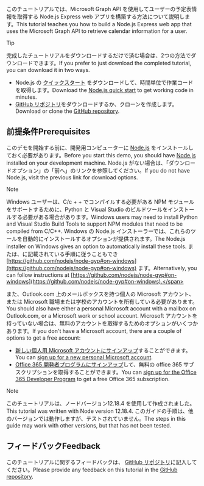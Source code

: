 <!-- markdownlint-disable MD002 MD041 -->

<span data-ttu-id="3facf-101">このチュートリアルでは、Microsoft Graph API を使用してユーザーの予定表情報を取得する Node.js Express web アプリを構築する方法について説明します。</span><span class="sxs-lookup"><span data-stu-id="3facf-101">This tutorial teaches you how to build a Node.js Express web app that uses the Microsoft Graph API to retrieve calendar information for a user.</span></span>

> [!TIP]
> <span data-ttu-id="3facf-102">完成したチュートリアルをダウンロードするだけで済む場合は、2つの方法でダウンロードできます。</span><span class="sxs-lookup"><span data-stu-id="3facf-102">If you prefer to just download the completed tutorial, you can download it in two ways.</span></span>
>
> - <span data-ttu-id="3facf-103">Node.js の [ クイックスタート](https://developer.microsoft.com/graph/quick-start?platform=option-node) をダウンロードして、時間単位で作業コードを取得します。</span><span class="sxs-lookup"><span data-stu-id="3facf-103">Download the [Node.js quick start](https://developer.microsoft.com/graph/quick-start?platform=option-node) to get working code in minutes.</span></span>
> - <span data-ttu-id="3facf-104">[GitHub リポジトリ](https://github.com/microsoftgraph/msgraph-training-nodeexpressapp)をダウンロードするか、クローンを作成します。</span><span class="sxs-lookup"><span data-stu-id="3facf-104">Download or clone the [GitHub repository](https://github.com/microsoftgraph/msgraph-training-nodeexpressapp).</span></span>

## <a name="prerequisites"></a><span data-ttu-id="3facf-105">前提条件</span><span class="sxs-lookup"><span data-stu-id="3facf-105">Prerequisites</span></span>

<span data-ttu-id="3facf-106">このデモを開始する前に、開発用コンピューターに [Node.js](https://nodejs.org) をインストールしておく必要があります。</span><span class="sxs-lookup"><span data-stu-id="3facf-106">Before you start this demo, you should have [Node.js](https://nodejs.org) installed on your development machine.</span></span> <span data-ttu-id="3facf-107">Node.js がない場合は、「ダウンロードオプション」の「前へ」のリンクを参照してください。</span><span class="sxs-lookup"><span data-stu-id="3facf-107">If you do not have Node.js, visit the previous link for download options.</span></span>

> [!NOTE]
> <span data-ttu-id="3facf-108">Windows ユーザーは、C/c + + でコンパイルする必要がある NPM モジュールをサポートするために、Python と Visual Studio のビルドツールをインストールする必要がある場合があります。</span><span class="sxs-lookup"><span data-stu-id="3facf-108">Windows users may need to install Python and Visual Studio Build Tools to support NPM modules that need to be compiled from C/C++.</span></span> <span data-ttu-id="3facf-109">Windows の Node.js インストーラーでは、これらのツールを自動的にインストールするオプションが提供されます。</span><span class="sxs-lookup"><span data-stu-id="3facf-109">The Node.js installer on Windows gives an option to automatically install these tools.</span></span> <span data-ttu-id="3facf-110">または、に記載されている手順に従うこともでき [https://github.com/nodejs/node-gyp#on-windows](https://github.com/nodejs/node-gyp#on-windows) ます。</span><span class="sxs-lookup"><span data-stu-id="3facf-110">Alternatively, you can follow instructions at [https://github.com/nodejs/node-gyp#on-windows](https://github.com/nodejs/node-gyp#on-windows).</span></span>

<span data-ttu-id="3facf-111">また、Outlook.com 上のメールボックスを持つ個人の Microsoft アカウント、または Microsoft 職場または学校のアカウントを所有している必要があります。</span><span class="sxs-lookup"><span data-stu-id="3facf-111">You should also have either a personal Microsoft account with a mailbox on Outlook.com, or a Microsoft work or school account.</span></span> <span data-ttu-id="3facf-112">Microsoft アカウントを持っていない場合は、無料のアカウントを取得するためのオプションがいくつかあります。</span><span class="sxs-lookup"><span data-stu-id="3facf-112">If you don't have a Microsoft account, there are a couple of options to get a free account:</span></span>

- <span data-ttu-id="3facf-113">[新しい個人用 Microsoft アカウントにサインアップ](https://signup.live.com/signup?wa=wsignin1.0&rpsnv=12&ct=1454618383&rver=6.4.6456.0&wp=MBI_SSL_SHARED&wreply=https://mail.live.com/default.aspx&id=64855&cbcxt=mai&bk=1454618383&uiflavor=web&uaid=b213a65b4fdc484382b6622b3ecaa547&mkt=E-US&lc=1033&lic=1)することができます。</span><span class="sxs-lookup"><span data-stu-id="3facf-113">You can [sign up for a new personal Microsoft account](https://signup.live.com/signup?wa=wsignin1.0&rpsnv=12&ct=1454618383&rver=6.4.6456.0&wp=MBI_SSL_SHARED&wreply=https://mail.live.com/default.aspx&id=64855&cbcxt=mai&bk=1454618383&uiflavor=web&uaid=b213a65b4fdc484382b6622b3ecaa547&mkt=E-US&lc=1033&lic=1).</span></span>
- <span data-ttu-id="3facf-114">[Office 365 開発者プログラムにサインアップ](https://developer.microsoft.com/office/dev-program)して、無料の office 365 サブスクリプションを取得することができます。</span><span class="sxs-lookup"><span data-stu-id="3facf-114">You can [sign up for the Office 365 Developer Program](https://developer.microsoft.com/office/dev-program) to get a free Office 365 subscription.</span></span>

> [!NOTE]
> <span data-ttu-id="3facf-115">このチュートリアルは、ノードバージョン12.18.4 を使用して作成されました。</span><span class="sxs-lookup"><span data-stu-id="3facf-115">This tutorial was written with Node version 12.18.4.</span></span> <span data-ttu-id="3facf-116">このガイドの手順は、他のバージョンでは動作しますが、テストされていません。</span><span class="sxs-lookup"><span data-stu-id="3facf-116">The steps in this guide may work with other versions, but that has not been tested.</span></span>

## <a name="feedback"></a><span data-ttu-id="3facf-117">フィードバック</span><span class="sxs-lookup"><span data-stu-id="3facf-117">Feedback</span></span>

<span data-ttu-id="3facf-118">このチュートリアルに関するフィードバックは、 [GitHub リポジトリ](https://github.com/microsoftgraph/msgraph-training-nodeexpressapp)に記入してください。</span><span class="sxs-lookup"><span data-stu-id="3facf-118">Please provide any feedback on this tutorial in the [GitHub repository](https://github.com/microsoftgraph/msgraph-training-nodeexpressapp).</span></span>
